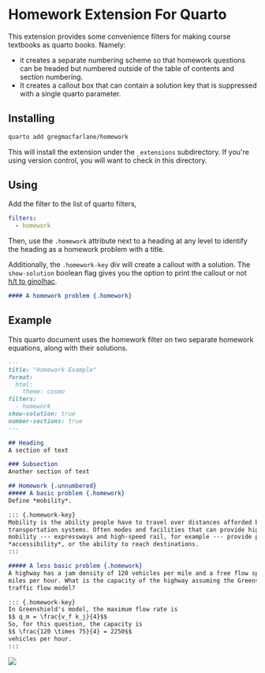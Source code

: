 # Homework Extension For Quarto

This extension provides some convenience filters for making course textbooks
as quarto books. Namely:
  - it creates a separate numbering scheme so that homework questions can be
  headed but numbered outside of the table of contents and section numbering. 
  - It creates a callout box that can contain a solution key that is suppressed
  with a single quarto parameter.

## Installing

```bash
quarto add gregmacfarlane/homework
```

This will install the extension under the `_extensions` subdirectory.
If you're using version control, you will want to check in this directory.

## Using

Add the filter to the list of quarto filters,

```yaml
filters:
  - homework
```

Then, use the `.homework` attribute next to a heading at any level to
identify the heading as a homework problem with a title.

Additionally, the `.homework-key` div will create a callout with a solution.
The `show-solution` boolean flag gives you the option to print the callout 
or not [h/t to ginolhac](https://github.com/ginolhac/unilur).

```md
#### A homework problem {.homework}
```

## Example

This quarto document uses the homework filter on two separate homework equations,
along with their solutions.

```md
---
title: "Homework Example"
format: 
  html: 
    theme: cosmo
filters:
  - homework
show-solution: true
number-sections: true
---

## Heading
A section of text

### Subsection
Another section of text

## Homework {.unnumbered}
##### A basic problem {.homework}
Define *mobility*. 

::: {.homework-key}
Mobility is the ability people have to travel over distances afforded by
transportation systems. Often modes and facilities that can provide high
mobility --- expressways and high-speed rail, for example --- provide poor
*accessibility*, or the ability to reach destinations.
:::

##### A less basic problem {.homework}
A highway has a jam density of 120 vehicles per mile and a free flow speed of 75
miles per hour. What is the capacity of the highway assuming the Greenshields' 
traffic flow model?

::: {.homework-key}
In Greenshield's model, the maximum flow rate is 
$$ q_m = \frac{v_f k_j}{4}$$
So, for this question, the capacity is 
$$ \frac{120 \times 75}{4} = 2250$$
vehicles per hour. 
:::
```
![](https://i.imgur.com/8maEnMu.png)